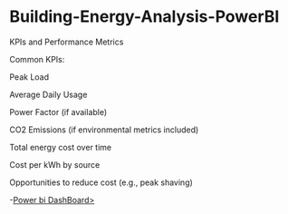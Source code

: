 # Building-Energy-Analysis-PowerBI

KPIs and Performance Metrics

Common KPIs:

Peak Load

Average Daily Usage

Power Factor (if available)

CO2 Emissions (if environmental metrics included)

Total energy cost over time

Cost per kWh by source

Opportunities to reduce cost (e.g., peak shaving)




-<a href="https://app.powerbi.com/view?r=eyJrIjoiZWQ4M2VkYzQtYTM3ZS00MTE5LWJmNmYtYzc0NTVmNDRhNjhkIiwidCI6IjljODkxYjliLWFmMTAtNGQzOS04MTFhLTA0ZjMxMDViZjdiNSJ9">Power bi DashBoard></a> 
